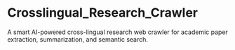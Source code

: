 # Crosslingual_Research_Crawler
A smart AI-powered cross-lingual research web crawler for academic paper extraction, summarization, and semantic search.
